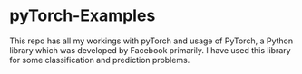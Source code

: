 # pyTorch-Examples
This repo has all my workings with pyTorch and usage of PyTorch, a Python library which was developed by Facebook primarily. I have used this library for some classification and prediction problems.
